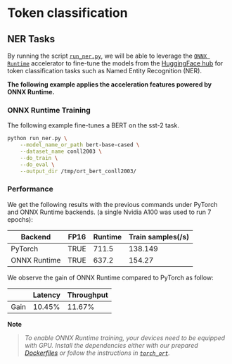 <!---
Copyright 2022 The HuggingFace Team. All rights reserved.

Licensed under the Apache License, Version 2.0 (the "License");
you may not use this file except in compliance with the License.
You may obtain a copy of the License at

    http://www.apache.org/licenses/LICENSE-2.0

Unless required by applicable law or agreed to in writing, software
distributed under the License is distributed on an "AS IS" BASIS,
WITHOUT WARRANTIES OR CONDITIONS OF ANY KIND, either express or implied.
See the License for the specific language governing permissions and
limitations under the License.
-->

# Token classification

## NER Tasks

By running the script [`run_ner.py`](https://github.com/huggingface/optimum/blob/main/examples/onnxruntime/training/token-classification/run_ner.py),
we will be able to leverage the [`ONNX Runtime`](https://github.com/microsoft/onnxruntime) accelerator to fine-tune the models from the 
[HuggingFace hub](https://huggingface.co/models) for token classification tasks such as Named Entity Recognition (NER).  


__The following example applies the acceleration features powered by ONNX Runtime.__


### ONNX Runtime Training

The following example fine-tunes a BERT on the sst-2 task.

```bash
python run_ner.py \
    --model_name_or_path bert-base-cased \
    --dataset_name conll2003 \
    --do_train \
    --do_eval \
    --output_dir /tmp/ort_bert_conll2003/
```

### Performance

We get the following results with the previous commands under PyTorch and ONNX Runtime backends. (a single Nvidia A100 was
used to run 7 epochs):

| Backend      | FP16 | Runtime | Train samples(/s) | 
| ------------ | ---- | ------- | ----------------- | 
| PyTorch      | TRUE | 711.5   | 138.149           | 
| ONNX Runtime | TRUE | 637.2   | 154.27            |

We observe the gain of ONNX Runtime compared to PyTorch as follow:

|       | Latency | Throughput | 
| ----- | ------- | ---------- | 
| Gain  | 10.45%  | 11.67%     |


__Note__
> *To enable ONNX Runtime training, your devices need to be equipped with GPU. Install the dependencies either with our prepared*
*[Dockerfiles](https://github.com/huggingface/optimum/blob/main/examples/onnxruntime/training/docker/) or follow the instructions* 
*in [`torch_ort`](https://github.com/pytorch/ort/blob/main/docs/install.md).*  
